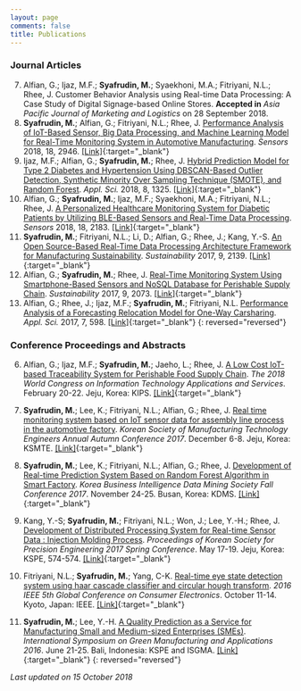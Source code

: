 ```yaml
---
layout: page
comments: false
title: Publications
---
```


### Journal Articles

7. Alfian, G.; Ijaz, M.F.; **Syafrudin, M.**; Syaekhoni, M.A.; Fitriyani, N.L.; Rhee, J. Customer Behavior Analysis using Real-time Data Processing: A Case Study of Digital Signage-based Online Stores. **Accepted in** *Asia Pacific Journal of Marketing and Logistics* on 28 September 2018.
6. **Syafrudin, M.**; Alfian, G.; Fitriyani, N.L.; Rhee, J. [Performance Analysis of IoT-Based Sensor, Big Data Processing, and Machine Learning Model for Real-Time Monitoring System in Automotive Manufacturing](https://justudin.com/blog/Performance-Analysis-of-IoT-Based-Sensor-Big-Data-Processing-and-Machine-Learning-Model-for-Real-Time-Monitoring-System-in-Automotive-Manufacturing/). *Sensors* 2018, 18, 2946. [[Link]](https://doi.org/10.3390/s18092946){:target="_blank"}
5. Ijaz, M.F.; Alfian, G.; **Syafrudin, M.**; Rhee, J. [Hybrid Prediction Model for Type 2 Diabetes and Hypertension Using DBSCAN-Based Outlier Detection, Synthetic Minority Over Sampling Technique (SMOTE), and Random Forest](https://justudin.com/blog/Hybrid-Prediction-Model-for-Type-2-Diabetes-and-Hypertension-Using-DBSCAN-Based-Outlier-Detection-Synthetic-Minority-Over-Sampling-Technique-(SMOTE)-and-Random-Forest). *Appl. Sci.* 2018, 8, 1325. [[Link]](https://doi.org/10.3390/app8081325){:target="_blank"}
4. Alfian, G.; **Syafrudin, M.**; Ijaz, M.F.; Syaekhoni, M.A.; Fitriyani, N.L.; Rhee, J. [A Personalized Healthcare Monitoring System for Diabetic Patients by Utilizing BLE-Based Sensors and Real-Time Data Processing](https://justudin.com/blog/A-Personalized-Healthcare-Monitoring-System-for-Diabetic-Patients-by-Utilizing-BLE-Based-Sensors-and-Real-Time-Data-Processing/). *Sensors* 2018, 18, 2183. [[Link]](https://doi.org/10.3390/s18072183){:target="_blank"}
3. **Syafrudin, M.**; Fitriyani, N.L.; Li, D.; Alfian, G.; Rhee, J.; Kang, Y.-S. [An Open Source-Based Real-Time Data Processing Architecture Framework for Manufacturing Sustainability](https://justudin.com/blog/An-Open-Source-Based-Real-Time-Data-Processing-Architecture-Framework-for-Manufacturing-Sustainability/). *Sustainability* 2017, 9, 2139. [[Link]](http://dx.doi.org/10.3390/su9112139){:target="_blank"}
2. Alfian, G.; **Syafrudin, M.**; Rhee, J. [Real-Time Monitoring System Using Smartphone-Based Sensors and NoSQL Database for Perishable Supply Chain](https://justudin.com/blog/Real-Time-Monitoring-System-Using-Smartphone-Based-Sensors-and-NoSQL-Database-for-Perishable-Supply-Chain/). *Sustainability* 2017, 9, 2073. [[Link]](http://dx.doi.org/10.3390/su9112073){:target="_blank"}
1. Alfian, G.; Rhee, J.; Ijaz, M.F.; **Syafrudin, M.**; Fitriyani, N.L. [Performance Analysis of a Forecasting Relocation Model for One-Way Carsharing](https://justudin.com/blog/Performance-Analysis-of-a-Forecasting-Relocation-Model-for-One-Way-Carsharing/). *Appl. Sci.* 2017, 7, 598. [[Link]](http://dx.doi.org/10.3390/app7060598){:target="_blank"}
{: reversed="reversed"}


### Conference Proceedings and Abstracts

6. Alfian, G.; Ijaz, M.F.; **Syafrudin, M.**; Jaeho, L.; Rhee, J. [A Low Cost IoT-based Traceability System for Perishable Food Supply Chain](https://justudin.com/blog/A-Low-Cost-IoT-based-Traceability-System-for-Perishable-Food-Supply-Chain/). *The 2018 World Congress on Information Technology Applications and Services*. February 20-22. Jeju, Korea: KIPS. [[Link]](http://www.worlditcongress.org/2018/World-IT_2018_Programbook_v4.5.pdf){:target="_blank"}

5. **Syafrudin, M.**; Lee, K.; Fitriyani, N.L.; Alfian, G.; Rhee, J. [Real time monitoring system based on IoT sensor data for assembly line process in the automotive factory](https://justudin.com/blog/Real-time-monitoring-system-based-on-IoT-sensor-data-for-assembly-line-process-in-the-automotive-factory/). *Korean Society of Manufacturing Technology Engineers Annual Autumn Conference 2017*. December 6-8. Jeju, Korea: KSMTE. [[Link]](http://www.dbpia.co.kr/Journal/ArticleDetail/NODE07285510){:target="_blank"}
4. **Syafrudin, M.**; Lee, K.; Fitriyani, N.L.; Alfian, G.; Rhee, J. [Development of Real-time Prediction System Based on Random Forest Algorithm in Smart Factory](https://justudin.com/blog/Development-of-Real-time-Prediction-System-Based-on-Random-Forest-Algorithm-in-Smart-Factory/). *Korea Business Intelligence Data Mining Society Fall Conference 2017*. November 24-25. Busan, Korea: KDMS. [[Link]](http://kdms.or.kr/board/read.asp?table=notice&m_no=253){:target="_blank"}
3. Kang, Y.-S; **Syafrudin, M.**; Fitriyani, N.L.; Won, J.; Lee, Y.-H.; Rhee, J. [Development of Distributed Processing System for Real-time Sensor Data : Injection Molding Process](https://justudin.com/blog/Development-of-Distributed-Processing-System-for-Real-time-Sensor-Data-Injection-Molding-Process/). *Proceedings of Korean Society for Precision Engineering 2017 Spring Conference*. May 17-19. Jeju, Korea: KSPE, 574-574. [[Link]](http://www.dbpia.co.kr/Journal/ArticleDetail/NODE07205708){:target="_blank"}
2. Fitriyani, N.L.; **Syafrudin, M.**; Yang, C-K. [Real-time eye state detection system using haar cascade classifier and circular hough transform](https://justudin.com/blog/Real-time-eye-state-detection-system-using-haar-cascade-classifier-and-circular-hough-transform/). *2016 IEEE 5th Global Conference on Consumer Electronics*. October 11-14. Kyoto, Japan: IEEE.  [[Link]](http://ieeexplore.ieee.org/document/7800424/){:target="_blank"}
1. **Syafrudin, M.**; Lee, Y.-H. [A Quality Prediction as a Service for Manufacturing Small and Medium-sized Enterprises (SMEs)](https://justudin.com/blog/A-Quality-Prediction-as-a-Service-for-Manufacturing-Small-and-Medium-sized-Enterprises-(SMEs)/). *International Symposium on Green Manufacturing and Applications 2016*. June 21-25. Bali, Indonesia: KSPE and ISGMA. [[Link]](http://2016.isgma.org/data/2016/04-ISGMA2016_pdf.zip){:target="_blank"}
{: reversed="reversed"}



*Last updated on 15 October 2018*
